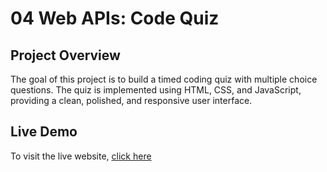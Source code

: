 # 04 Web APIs: Code Quiz

## Project Overview

The goal of this project is to build a timed coding quiz with multiple choice questions. The quiz is implemented using HTML, CSS, and JavaScript, providing a clean, polished, and responsive user interface.

## Live Demo

To visit the live website, <a href="">click here</a>
